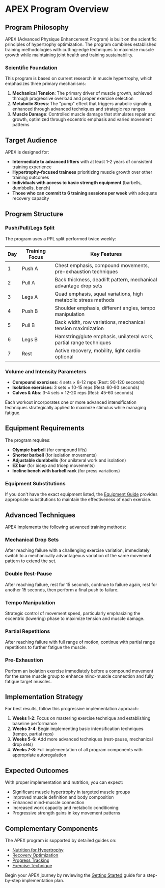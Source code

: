 # APEX Program Overview

## Program Philosophy

APEX (Advanced Physique Enhancement Program) is built on the scientific principles of hypertrophy optimization. The program combines established training methodologies with cutting-edge techniques to maximize muscle growth while maintaining joint health and training sustainability.

### Scientific Foundation

This program is based on current research in muscle hypertrophy, which emphasizes three primary mechanisms:

1. **Mechanical Tension**: The primary driver of muscle growth, achieved through progressive overload and proper exercise selection
2. **Metabolic Stress**: The "pump" effect that triggers anabolic signaling, enhanced through advanced techniques and strategic rep ranges
3. **Muscle Damage**: Controlled muscle damage that stimulates repair and growth, optimized through eccentric emphasis and varied movement patterns

## Target Audience

APEX is designed for:

- **Intermediate to advanced lifters** with at least 1-2 years of consistent training experience
- **Hypertrophy-focused trainees** prioritizing muscle growth over other training outcomes
- **Individuals with access to basic strength equipment** (barbells, dumbbells, bench)
- **Those who can commit to 6 training sessions per week** with adequate recovery capacity

## Program Structure

### Push/Pull/Legs Split

The program uses a PPL split performed twice weekly:

| Day | Training Focus | Key Features |
|-----|---------------|-------------|
| 1 | Push A | Chest emphasis, compound movements, pre-exhaustion techniques |
| 2 | Pull A | Back thickness, deadlift pattern, mechanical advantage drop sets |
| 3 | Legs A | Quad emphasis, squat variations, high metabolic stress methods |
| 4 | Push B | Shoulder emphasis, different angles, tempo manipulation |
| 5 | Pull B | Back width, row variations, mechanical tension maximization |
| 6 | Legs B | Hamstring/glute emphasis, unilateral work, partial range techniques |
| 7 | Rest | Active recovery, mobility, light cardio optional |

### Volume and Intensity Parameters

- **Compound exercises**: 4 sets × 8-12 reps (Rest: 90-120 seconds)
- **Isolation exercises**: 3 sets × 10-15 reps (Rest: 60-90 seconds)
- **Calves & Abs**: 3-4 sets × 12-20 reps (Rest: 45-60 seconds)

Each workout incorporates one or more advanced intensification techniques strategically applied to maximize stimulus while managing fatigue.

## Equipment Requirements

The program requires:

- **Olympic barbell** (for compound lifts)
- **Shorter barbell** (for isolation movements)
- **Adjustable dumbbells** (for unilateral work and isolation)
- **EZ bar** (for bicep and tricep movements)
- **Incline bench with barbell rack** (for press variations)

### Equipment Substitutions

If you don't have the exact equipment listed, the [Equipment Guide](equipment-guide.md) provides appropriate substitutions to maintain the effectiveness of each exercise.

## Advanced Techniques

APEX implements the following advanced training methods:

### Mechanical Drop Sets
After reaching failure with a challenging exercise variation, immediately switch to a mechanically advantageous variation of the same movement pattern to extend the set.

### Double Rest-Pause
After reaching failure, rest for 15 seconds, continue to failure again, rest for another 15 seconds, then perform a final push to failure.

### Tempo Manipulation
Strategic control of movement speed, particularly emphasizing the eccentric (lowering) phase to maximize tension and muscle damage.

### Partial Repetitions
After reaching failure with full range of motion, continue with partial range repetitions to further fatigue the muscle.

### Pre-Exhaustion
Perform an isolation exercise immediately before a compound movement for the same muscle group to enhance mind-muscle connection and fully fatigue target muscles.

## Implementation Strategy

For best results, follow this progressive implementation approach:

1. **Weeks 1-2**: Focus on mastering exercise technique and establishing baseline performance
2. **Weeks 3-4**: Begin implementing basic intensification techniques (tempo, partial reps)
3. **Weeks 5-6**: Add more advanced techniques (rest-pause, mechanical drop sets)
4. **Weeks 7-8**: Full implementation of all program components with appropriate autoregulation

## Expected Outcomes

With proper implementation and nutrition, you can expect:

- Significant muscle hypertrophy in targeted muscle groups
- Improved muscle definition and body composition
- Enhanced mind-muscle connection
- Increased work capacity and metabolic conditioning
- Progressive strength gains in key movement patterns

## Complementary Components

The APEX program is supported by detailed guides on:

- [Nutrition for Hypertrophy](nutrition-guide.md)
- [Recovery Optimization](recovery-protocols.md)
- [Progress Tracking](tracking/README.md)
- [Exercise Technique](exercise-library.md)

Begin your APEX journey by reviewing the [Getting Started](getting-started.md) guide for a step-by-step implementation plan.